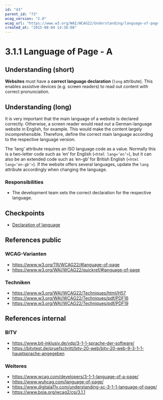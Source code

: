 ```yaml
---
id: "43"
parent_id: "73"
wcag_version: "2.0"
wcag_url: "https://www.w3.org/WAI/WCAG22/Understanding/language-of-page.html"
created_at: "2015-08-04 14:36:00"
---
```


# 3.1.1 Language of Page - A

## Understanding (short)

**Websites** must have a **correct language declaration** (`long` attribute). This enables assistive devices (e.g. screen readers) to read out content with correct pronunciation.

## Understanding (long)

It is very important that the main language of a website is declared correctly. Otherwise, a screen reader would read out a German-language website in English, for example. This would make the content largely incomprehensible. Therefore, define the correct main language according to the respective language version.

The ‘lang’ attribute requires an ISO language code as a value. Normally this is a two-letter code such as ‘en’ for English (`<html lang=‘en’>`), but it can also be an extended code such as ‘en-gb’ for British English (`<html lang=‘en-gb’>`). If the website offers several languages, update the `lang` attribute accordingly when changing the language.

### Responsibilities

- The development team sets the correct declaration for the respective language.

## Checkpoints

- [Declaration of language](declaration-of-language)

## References public

### WCAG-Varianten
- <https://www.w3.org/TR/WCAG22/#language-of-page>
- <https://www.w3.org/WAI/WCAG22/quickref/#language-of-page>

### Techniken
- <https://www.w3.org/WAI/WCAG22/Techniques/html/H57>
- <https://www.w3.org/WAI/WCAG22/Techniques/pdf/PDF16>
- <https://www.w3.org/WAI/WCAG22/Techniques/pdf/PDF19>

## References internal

### BITV
- <https://www.bit-inklusiv.de/vdp/3-1-1-sprache-der-software/>
- <https://bitvtest.de/pruefschritt/bitv-20-web/bitv-20-web-9-3-1-1-hauptsprache-angegeben>

### Weiteres
- <https://www.wcag.com/developers/3-1-1-language-of-a-page/>
- <https://www.wuhcag.com/language-of-page/>
- <https://www.digitala11y.com/understanding-sc-3-1-1-language-of-page/>
- <https://www.boia.org/wcag2/cp/3.1.1>
